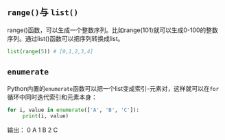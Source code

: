 ## `range()`与 `list()`
range()函数，可以生成一个整数序列。比如range(101)就可以生成0-100的整数序列。通过list()函数可以把序列转换成list。
```py
list(range(5)) # [0,1,2,3,4]
```
## `enumerate`

Python内置的`enumerate`函数可以把一个list变成索引-元素对，这样就可以在`for`循环中同时迭代索引和元素本身：

```py
for i, value in enumerate(['A', 'B', 'C']):
     print(i, value)

```
输出：
0 A
1 B
2 C